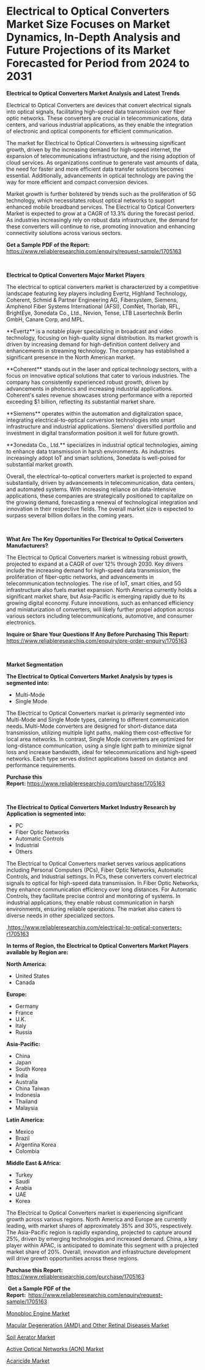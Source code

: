 <p><h1>Electrical to Optical Converters Market Size Focuses on Market Dynamics, In-Depth Analysis and Future Projections of its Market Forecasted for Period from 2024 to 2031</h1></p><p><strong>Electrical to Optical Converters Market Analysis and Latest Trends</strong></p>
<p><p>Electrical to Optical Converters are devices that convert electrical signals into optical signals, facilitating high-speed data transmission over fiber optic networks. These converters are crucial in telecommunications, data centers, and various industrial applications, as they enable the integration of electronic and optical components for efficient communication.</p><p>The market for Electrical to Optical Converters is witnessing significant growth, driven by the increasing demand for high-speed internet, the expansion of telecommunications infrastructure, and the rising adoption of cloud services. As organizations continue to generate vast amounts of data, the need for faster and more efficient data transfer solutions becomes essential. Additionally, advancements in optical technology are paving the way for more efficient and compact conversion devices.</p><p>Market growth is further bolstered by trends such as the proliferation of 5G technology, which necessitates robust optical networks to support enhanced mobile broadband services. The Electrical to Optical Converters Market is expected to grow at a CAGR of 13.3% during the forecast period. As industries increasingly rely on robust data infrastructure, the demand for these converters will continue to rise, promoting innovation and enhancing connectivity solutions across various sectors.</p></p>
<p><strong>Get a Sample PDF of the Report:&nbsp;</strong> <a href="https://www.reliableresearchiq.com/enquiry/request-sample/1705163?utm_campaign=1087&utm_medium=2&utm_source=Github&utm_content=ia&utm_term=21102024&utm_id=electrical-to-optical-converters">https://www.reliableresearchiq.com/enquiry/request-sample/1705163</a></p>
<p>&nbsp;</p>
<p><strong>Electrical to Optical Converters Major Market Players</strong></p>
<p><p>The electrical to optical converters market is characterized by a competitive landscape featuring key players including Evertz, Highland Technology, Coherent, Schmid & Partner Engineering AG, Fibersystem, Siemens, Amphenol Fiber Systems International (AFSI), ComNet, Thorlab, RFL, BrightEye, 3onedata Co., Ltd., Nevion, Tense, LTB Lasertechnik Berlin GmbH, Canare Corp, and MPL.</p><p>**Evertz** is a notable player specializing in broadcast and video technology, focusing on high-quality signal distribution. Its market growth is driven by increasing demand for high-definition content delivery and enhancements in streaming technology. The company has established a significant presence in the North American market.</p><p>**Coherent** stands out in the laser and optical technology sectors, with a focus on innovative optical solutions that cater to various industries. The company has consistently experienced robust growth, driven by advancements in photonics and increasing industrial applications. Coherent's sales revenue showcases strong performance with a reported exceeding $1 billion, reflecting its substantial market share.</p><p>**Siemens** operates within the automation and digitalization space, integrating electrical-to-optical conversion technologies into smart infrastructure and industrial applications. Siemens' diversified portfolio and investment in digital transformation position it well for future growth.</p><p>**3onedata Co., Ltd.** specializes in industrial optical technologies, aiming to enhance data transmission in harsh environments. As industries increasingly adopt IoT and smart solutions, 3onedata is well-poised for substantial market growth.</p><p>Overall, the electrical-to-optical converters market is projected to expand substantially, driven by advancements in telecommunication, data centers, and automated systems. With increasing reliance on data-intensive applications, these companies are strategically positioned to capitalize on the growing demand, forecasting a renewal of technological integration and innovation in their respective fields. The overall market size is expected to surpass several billion dollars in the coming years.</p></p>
<p>&nbsp;</p>
<p><strong>What Are The Key Opportunities For Electrical to Optical Converters Manufacturers?</strong></p>
<p><p>The Electrical to Optical Converters market is witnessing robust growth, projected to expand at a CAGR of over 12% through 2030. Key drivers include the increasing demand for high-speed data transmission, the proliferation of fiber-optic networks, and advancements in telecommunication technologies. The rise of IoT, smart cities, and 5G infrastructure also fuels market expansion. North America currently holds a significant market share, but Asia-Pacific is emerging rapidly due to its growing digital economy. Future innovations, such as enhanced efficiency and miniaturization of converters, will likely further propel adoption across various sectors including telecommunications, automotive, and consumer electronics.</p></p>
<p><strong>Inquire or Share Your Questions If Any Before Purchasing This Report:</strong> <a href="https://www.reliableresearchiq.com/enquiry/pre-order-enquiry/1705163?utm_campaign=1087&utm_medium=2&utm_source=Github&utm_content=ia&utm_term=21102024&utm_id=electrical-to-optical-converters">https://www.reliableresearchiq.com/enquiry/pre-order-enquiry/1705163</a></p>
<p>&nbsp;</p>
<p><strong>Market Segmentation</strong></p>
<p><strong>The Electrical to Optical Converters Market Analysis by types is segmented into:</strong></p>
<p><ul><li>Multi-Mode</li><li>Single Mode</li></ul></p>
<p><p>The Electrical to Optical Converters market is primarily segmented into Multi-Mode and Single Mode types, catering to different communication needs. Multi-Mode converters are designed for short-distance data transmission, utilizing multiple light paths, making them cost-effective for local area networks. In contrast, Single Mode converters are optimized for long-distance communication, using a single light path to minimize signal loss and increase bandwidth, ideal for telecommunications and high-speed networks. Each type serves distinct applications based on distance and performance requirements.</p></p>
<p><strong>Purchase this Report:&nbsp;</strong><a href="https://www.reliableresearchiq.com/purchase/1705163?utm_campaign=1087&utm_medium=2&utm_source=Github&utm_content=ia&utm_term=21102024&utm_id=electrical-to-optical-converters">https://www.reliableresearchiq.com/purchase/1705163</a></p>
<p>&nbsp;</p>
<p><strong>The Electrical to Optical Converters Market Industry Research by Application is segmented into:</strong></p>
<p><ul><li>PC</li><li>Fiber Optic Networks</li><li>Automatic Controls</li><li>Industrial</li><li>Others</li></ul></p>
<p><p>The Electrical to Optical Converters market serves various applications including Personal Computers (PCs), Fiber Optic Networks, Automatic Controls, and Industrial settings. In PCs, these converters convert electrical signals to optical for high-speed data transmission. In Fiber Optic Networks, they enhance communication efficiency over long distances. For Automatic Controls, they facilitate precise control and monitoring of systems. In industrial applications, they enable robust communication in harsh environments, ensuring reliable operations. The market also caters to diverse needs in other specialized sectors.</p></p>
<p><a href="https://www.reliableresearchiq.com/electrical-to-optical-converters-r1705163?utm_campaign=1087&utm_medium=2&utm_source=Github&utm_content=ia&utm_term=21102024&utm_id=electrical-to-optical-converters">&nbsp;https://www.reliableresearchiq.com/electrical-to-optical-converters-r1705163</a></p>
<p><strong>In terms of Region, the Electrical to Optical Converters Market Players available by Region are:</strong></p>
<p>
    <p> <strong> North America: </strong>
        <ul>
            <li>United States</li>
            <li>Canada</li>
        </ul>
        </p> 
    <p> <strong> Europe: </strong>
        <ul>
            <li>Germany</li>
            <li>France</li>
            <li>U.K.</li>
            <li>Italy</li>
            <li>Russia</li>
        </ul>
        </p> 
    <p> <strong> Asia-Pacific: </strong>
        <ul>
            <li>China</li>
            <li>Japan</li>
            <li>South Korea</li>
            <li>India</li>
            <li>Australia</li>
            <li>China Taiwan</li>
            <li>Indonesia</li>
            <li>Thailand</li>
            <li>Malaysia</li>
        </ul>
        </p> 
    <p> <strong> Latin America: </strong>
        <ul>
            <li>Mexico</li>
            <li>Brazil</li>
            <li>Argentina Korea</li>
            <li>Colombia</li>
        </ul>
        </p> 
    <p> <strong> Middle East & Africa: </strong>
        <ul>
            <li>Turkey</li>
            <li>Saudi</li>
            <li>Arabia</li>
            <li>UAE</li>
            <li>Korea</li>
        </ul>
    </p>
    </p>
<p><p>The Electrical to Optical Converters market is experiencing significant growth across various regions. North America and Europe are currently leading, with market shares of approximately 35% and 30%, respectively. The Asia-Pacific region is rapidly expanding, projected to capture around 25%, driven by emerging technologies and increased demand. China, a key player within APAC, is anticipated to dominate this segment with a projected market share of 20%. Overall, innovation and infrastructure development will drive growth opportunities across these regions.</p></p>
<p><strong>Purchase this Report: </strong><a href="https://www.reliableresearchiq.com/purchase/1705163?utm_campaign=1087&utm_medium=2&utm_source=Github&utm_content=ia&utm_term=21102024&utm_id=electrical-to-optical-converters">https://www.reliableresearchiq.com/purchase/1705163</a></p>
<p>&nbsp;<strong>Get a Sample PDF of the Report:&nbsp;&nbsp;</strong><a href="https://www.reliableresearchiq.com/enquiry/request-sample/1705163?utm_campaign=1087&utm_medium=2&utm_source=Github&utm_content=ia&utm_term=21102024&utm_id=electrical-to-optical-converters">https://www.reliableresearchiq.com/enquiry/request-sample/1705163</a></p>
<p><strong></strong></p>
<p><p><a href="https://issuu.com/reportprime-2/docs/monobloc-engine-market-size-2030.pp_cf3056940024dc?utm_campaign=1087&utm_medium=2&utm_source=Github&utm_content=ia&utm_term=21102024&utm_id=electrical-to-optical-converters">Monobloc Engine Market</a></p><p><a href="https://www.linkedin.com/pulse/global-macular-degeneration-amd-other-retinal-diseases-market-ruzjc?utm_campaign=1087&utm_medium=2&utm_source=Github&utm_content=ia&utm_term=21102024&utm_id=electrical-to-optical-converters">Macular Degeneration (AMD) and Other Retinal Diseases Market</a></p><p><a href="https://github.com/vitacbq/Market-Research-Report-List-1/blob/main/soil-aerator-market.md?utm_campaign=1087&utm_medium=2&utm_source=Github&utm_content=ia&utm_term=21102024&utm_id=electrical-to-optical-converters">Soil Aerator Market</a></p><p><a href="https://www.linkedin.com/pulse/active-optical-networks-aon-market-segmentation-in-depth-jnruf?utm_campaign=1087&utm_medium=2&utm_source=Github&utm_content=ia&utm_term=21102024&utm_id=electrical-to-optical-converters">Active Optical Networks (AON) Market</a></p><p><a href="https://github.com/benjigwozdzus/Market-Research-Report-List-1/blob/main/acaricide-market.md?utm_campaign=1087&utm_medium=2&utm_source=Github&utm_content=ia&utm_term=21102024&utm_id=electrical-to-optical-converters">Acaricide Market</a></p></p>